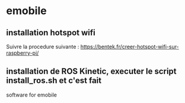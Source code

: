 # emobile
## installation hotspot wifi
Suivre la procedure suivante :
https://bentek.fr/creer-hotspot-wifi-sur-raspberry-pi/

## installation de ROS Kinetic, executer le script install_ros.sh et c'est fait
software for emobile
